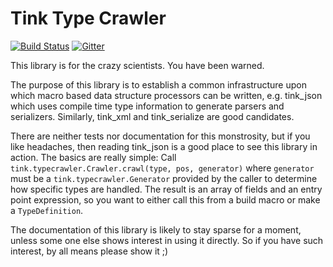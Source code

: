 # Tink Type Crawler

[![Build Status](https://travis-ci.org/haxetink/tink_typecrawler.svg?branch=master)](https://travis-ci.org/haxetink/tink_typecrawler)
[![Gitter](https://badges.gitter.im/Join%20Chat.svg)](https://gitter.im/haxetink/public)

This library is for the crazy scientists. You have been warned.

The purpose of this library is to establish a common infrastructure upon which macro based data structure processors can be written, e.g. tink_json which uses compile time type information to generate parsers and serializers. Similarly, tink_xml and tink_serialize are good candidates.

There are neither tests nor documentation for this monstrosity, but if you like headaches, then reading tink_json is a good place to see this library in action. The basics are really simple: Call `tink.typecrawler.Crawler.crawl(type, pos, generator)` where `generator` must be a `tink.typecrawler.Generator` provided by the caller to determine how specific types are handled. The result is an array of fields and an entry point expression, so you want to either call this from a build macro or make a `TypeDefinition`.

The documentation of this library is likely to stay sparse for a moment, unless some one else shows interest in using it directly. So if you have such interest, by all means please show it ;)
